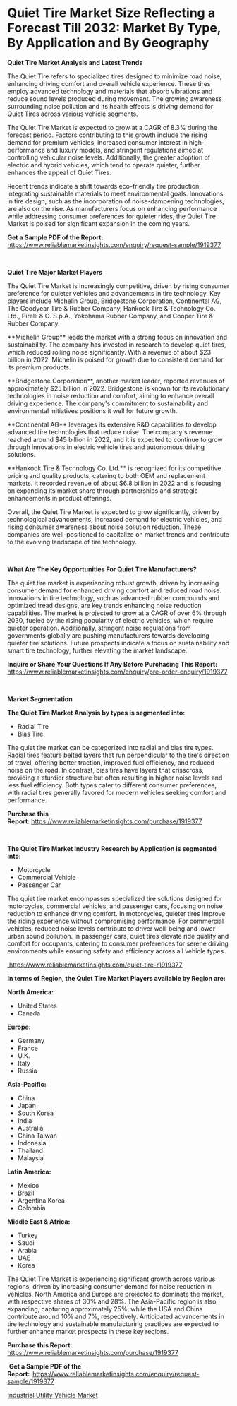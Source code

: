 <p><h1>Quiet Tire Market Size Reflecting a Forecast Till 2032: Market By Type, By Application and By Geography</h1></p><p><strong>Quiet Tire Market Analysis and Latest Trends</strong></p>
<p><p>The Quiet Tire refers to specialized tires designed to minimize road noise, enhancing driving comfort and overall vehicle experience. These tires employ advanced technology and materials that absorb vibrations and reduce sound levels produced during movement. The growing awareness surrounding noise pollution and its health effects is driving demand for Quiet Tires across various vehicle segments.</p><p>The Quiet Tire Market is expected to grow at a CAGR of 8.3% during the forecast period. Factors contributing to this growth include the rising demand for premium vehicles, increased consumer interest in high-performance and luxury models, and stringent regulations aimed at controlling vehicular noise levels. Additionally, the greater adoption of electric and hybrid vehicles, which tend to operate quieter, further enhances the appeal of Quiet Tires.</p><p>Recent trends indicate a shift towards eco-friendly tire production, integrating sustainable materials to meet environmental goals. Innovations in tire design, such as the incorporation of noise-dampening technologies, are also on the rise. As manufacturers focus on enhancing performance while addressing consumer preferences for quieter rides, the Quiet Tire Market is poised for significant expansion in the coming years.</p></p>
<p><strong>Get a Sample PDF of the Report:&nbsp;</strong> <a href="https://www.reliablemarketinsights.com/enquiry/request-sample/1919377?utm_campaign=3260&utm_medium=2&utm_source=Github&utm_content=ia&utm_term=30032025&utm_id=quiet-tire">https://www.reliablemarketinsights.com/enquiry/request-sample/1919377</a></p>
<p>&nbsp;</p>
<p><strong>Quiet Tire Major Market Players</strong></p>
<p><p>The Quiet Tire Market is increasingly competitive, driven by rising consumer preference for quieter vehicles and advancements in tire technology. Key players include Michelin Group, Bridgestone Corporation, Continental AG, The Goodyear Tire & Rubber Company, Hankook Tire & Technology Co. Ltd., Pirelli & C. S.p.A., Yokohama Rubber Company, and Cooper Tire & Rubber Company.</p><p>**Michelin Group** leads the market with a strong focus on innovation and sustainability. The company has invested in research to develop quiet tires, which reduced rolling noise significantly. With a revenue of about $23 billion in 2022, Michelin is poised for growth due to consistent demand for its premium products.</p><p>**Bridgestone Corporation**, another market leader, reported revenues of approximately $25 billion in 2022. Bridgestone is known for its revolutionary technologies in noise reduction and comfort, aiming to enhance overall driving experience. The company's commitment to sustainability and environmental initiatives positions it well for future growth.</p><p>**Continental AG** leverages its extensive R&D capabilities to develop advanced tire technologies that reduce noise. The company's revenue reached around $45 billion in 2022, and it is expected to continue to grow through innovations in electric vehicle tires and autonomous driving solutions.</p><p>**Hankook Tire & Technology Co. Ltd.** is recognized for its competitive pricing and quality products, catering to both OEM and replacement markets. It recorded revenue of about $6.8 billion in 2022 and is focusing on expanding its market share through partnerships and strategic enhancements in product offerings.</p><p>Overall, the Quiet Tire Market is expected to grow significantly, driven by technological advancements, increased demand for electric vehicles, and rising consumer awareness about noise pollution reduction. These companies are well-positioned to capitalize on market trends and contribute to the evolving landscape of tire technology.</p></p>
<p>&nbsp;</p>
<p><strong>What Are The Key Opportunities For Quiet Tire Manufacturers?</strong></p>
<p><p>The quiet tire market is experiencing robust growth, driven by increasing consumer demand for enhanced driving comfort and reduced road noise. Innovations in tire technology, such as advanced rubber compounds and optimized tread designs, are key trends enhancing noise reduction capabilities. The market is projected to grow at a CAGR of over 6% through 2030, fueled by the rising popularity of electric vehicles, which require quieter operation. Additionally, stringent noise regulations from governments globally are pushing manufacturers towards developing quieter tire solutions. Future prospects indicate a focus on sustainability and smart tire technology, further elevating the market landscape.</p></p>
<p><strong>Inquire or Share Your Questions If Any Before Purchasing This Report:</strong> <a href="https://www.reliablemarketinsights.com/enquiry/pre-order-enquiry/1919377?utm_campaign=3260&utm_medium=2&utm_source=Github&utm_content=ia&utm_term=30032025&utm_id=quiet-tire">https://www.reliablemarketinsights.com/enquiry/pre-order-enquiry/1919377</a></p>
<p>&nbsp;</p>
<p><strong>Market Segmentation</strong></p>
<p><strong>The Quiet Tire Market Analysis by types is segmented into:</strong></p>
<p><ul><li>Radial Tire</li><li>Bias Tire</li></ul></p>
<p><p>The quiet tire market can be categorized into radial and bias tire types. Radial tires feature belted layers that run perpendicular to the tire's direction of travel, offering better traction, improved fuel efficiency, and reduced noise on the road. In contrast, bias tires have layers that crisscross, providing a sturdier structure but often resulting in higher noise levels and less fuel efficiency. Both types cater to different consumer preferences, with radial tires generally favored for modern vehicles seeking comfort and performance.</p></p>
<p><strong>Purchase this Report:&nbsp;</strong><a href="https://www.reliablemarketinsights.com/purchase/1919377?utm_campaign=3260&utm_medium=2&utm_source=Github&utm_content=ia&utm_term=30032025&utm_id=quiet-tire">https://www.reliablemarketinsights.com/purchase/1919377</a></p>
<p>&nbsp;</p>
<p><strong>The Quiet Tire Market Industry Research by Application is segmented into:</strong></p>
<p><ul><li>Motorcycle</li><li>Commercial Vehicle</li><li>Passenger Car</li></ul></p>
<p><p>The quiet tire market encompasses specialized tire solutions designed for motorcycles, commercial vehicles, and passenger cars, focusing on noise reduction to enhance driving comfort. In motorcycles, quieter tires improve the riding experience without compromising performance. For commercial vehicles, reduced noise levels contribute to driver well-being and lower urban sound pollution. In passenger cars, quiet tires elevate ride quality and comfort for occupants, catering to consumer preferences for serene driving environments while ensuring safety and efficiency across all vehicle types.</p></p>
<p><a href="https://www.reliablemarketinsights.com/quiet-tire-r1919377?utm_campaign=3260&utm_medium=2&utm_source=Github&utm_content=ia&utm_term=30032025&utm_id=quiet-tire">&nbsp;https://www.reliablemarketinsights.com/quiet-tire-r1919377</a></p>
<p><strong>In terms of Region, the Quiet Tire Market Players available by Region are:</strong></p>
<p>
    <p> <strong> North America: </strong>
        <ul>
            <li>United States</li>
            <li>Canada</li>
        </ul>
        </p> 
    <p> <strong> Europe: </strong>
        <ul>
            <li>Germany</li>
            <li>France</li>
            <li>U.K.</li>
            <li>Italy</li>
            <li>Russia</li>
        </ul>
        </p> 
    <p> <strong> Asia-Pacific: </strong>
        <ul>
            <li>China</li>
            <li>Japan</li>
            <li>South Korea</li>
            <li>India</li>
            <li>Australia</li>
            <li>China Taiwan</li>
            <li>Indonesia</li>
            <li>Thailand</li>
            <li>Malaysia</li>
        </ul>
        </p> 
    <p> <strong> Latin America: </strong>
        <ul>
            <li>Mexico</li>
            <li>Brazil</li>
            <li>Argentina Korea</li>
            <li>Colombia</li>
        </ul>
        </p> 
    <p> <strong> Middle East & Africa: </strong>
        <ul>
            <li>Turkey</li>
            <li>Saudi</li>
            <li>Arabia</li>
            <li>UAE</li>
            <li>Korea</li>
        </ul>
    </p>
    </p>
<p><p>The Quiet Tire Market is experiencing significant growth across various regions, driven by increasing consumer demand for noise reduction in vehicles. North America and Europe are projected to dominate the market, with respective shares of 30% and 28%. The Asia-Pacific region is also expanding, capturing approximately 25%, while the USA and China contribute around 10% and 7%, respectively. Anticipated advancements in tire technology and sustainable manufacturing practices are expected to further enhance market prospects in these key regions.</p></p>
<p><strong>Purchase this Report: </strong><a href="https://www.reliablemarketinsights.com/purchase/1919377?utm_campaign=3260&utm_medium=2&utm_source=Github&utm_content=ia&utm_term=30032025&utm_id=quiet-tire">https://www.reliablemarketinsights.com/purchase/1919377</a></p>
<p>&nbsp;<strong>Get a Sample PDF of the Report:&nbsp;&nbsp;</strong><a href="https://www.reliablemarketinsights.com/enquiry/request-sample/1919377?utm_campaign=3260&utm_medium=2&utm_source=Github&utm_content=ia&utm_term=30032025&utm_id=quiet-tire">https://www.reliablemarketinsights.com/enquiry/request-sample/1919377</a></p>
<p><strong></strong></p>
<p><p><a href="https://github.com/plawragarile/Market-Research-Report-List-1/blob/main/industrial-utility-vehicle-market.md?utm_campaign=3260&utm_medium=2&utm_source=Github&utm_content=ia&utm_term=30032025&utm_id=quiet-tire">Industrial Utility Vehicle Market</a></p></p>